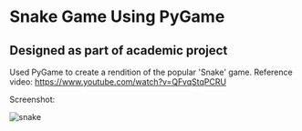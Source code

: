 # Snake Game Using PyGame

## Designed as part of academic project
Used PyGame to create a rendition of the popular 'Snake' game.
Reference video: https://www.youtube.com/watch?v=QFvqStqPCRU

Screenshot:

![snake](https://github.com/CoderMan45/Snake-Game/assets/96254097/940d6fe2-2f27-47d8-b757-87a6b8424b66)
